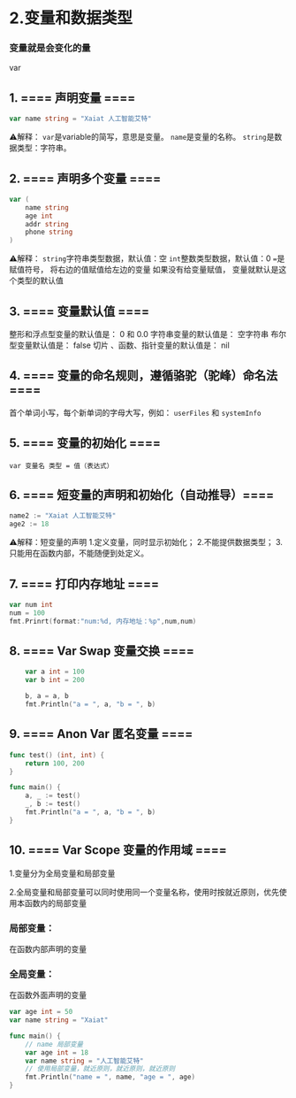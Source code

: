 # 2.变量和数据类型
### 变量就是会变化的量
var
## 1. ==== 声明变量 ====
```go
var name string = "Xaiat 人工智能艾特"
```
⚠️解释：
`var`是variable的简写，意思是变量。
`name`是变量的名称。
`string`是数据类型：字符串。

## 2. ==== 声明多个变量 ====
```go
var (
	name string
	age int
	addr string
	phone string
)
```
⚠️解释：
`string`字符串类型数据，默认值：空
`int`整数类型数据，默认值：0
`=`是赋值符号， 将右边的值赋值给左边的变量
如果没有给变量赋值， 变量就默认是这个类型的默认值

## 3. ==== 变量默认值 ====
整形和浮点型变量的默认值是：		0 和 0.0
字符串变量的默认值是：			空字符串
布尔型变量默认值是：				false
切片	、函数、指针变量的默认值是：	nil

## 4. ==== 变量的命名规则，遵循骆驼（驼峰）命名法 ====
首个单词小写，每个新单词的字母大写，例如：
`userFiles` 和 `systemInfo`

## 5. ==== 变量的初始化 ====
`var 变量名 类型 = 值（表达式）`

## 6. ==== 短变量的声明和初始化（自动推导）====
```go
name2 := "Xaiat 人工智能艾特"
age2 := 18
```
⚠️解释：短变量的声明
1.定义变量，同时显示初始化；
2.不能提供数据类型；
3.只能用在函数内部，不能随便到处定义。

## 7. ==== 打印内存地址 ====
```go
var num int
num = 100
fmt.Prinrt(format:"num:%d, 内存地址：%p",num,num)
```

## 8. ==== Var Swap 变量交换 ====
```go
	var a int = 100
	var b int = 200

	b, a = a, b
	fmt.Println("a = ", a, "b = ", b)
```

## 9. ==== Anon Var 匿名变量 ====
```go
func test() (int, int) {
	return 100, 200
}

func main() {
	a, _ := test()
	_, b := test()
	fmt.Println("a = ", a, "b = ", b)
}
```

## 10. ==== Var Scope 变量的作用域 ====
1.变量分为全局变量和局部变量

2.全局变量和局部变量可以同时使用同一个变量名称，使用时按就近原则，优先使用本函数内的局部变量
### 局部变量：
在函数内部声明的变量

### 全局变量：
在函数外面声明的变量
```go
var age int = 50
var name string = "Xaiat"

func main() {
	// name 局部变量
	var age int = 18
	var name string = "人工智能艾特"
	// 使用局部变量，就近原则，就近原则，就近原则
	fmt.Println("name = ", name, "age = ", age)
}
```








